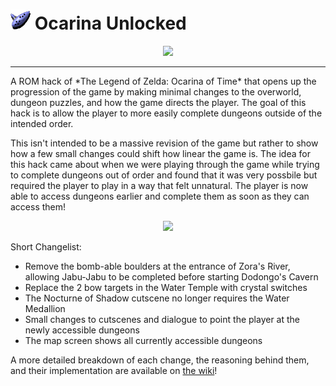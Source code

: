 # ![Ocarina](./images/ocarina-icon.png "Ocarina Icon") Ocarina Unlocked
<p align="center">
  <img src="https://github.com/nmacadam/ocarina-unlocked/assets/37878073/05ec7437-d904-4167-94c6-6e76e70c01e7" />
</p>
<hr>
A ROM hack of *The Legend of Zelda: Ocarina of Time* that opens up the progression of the game by making minimal changes to the overworld, dungeon puzzles, and how the game directs the player. The goal of this hack is to allow the player to more easily complete dungeons outside of the intended order. 

This isn't intended to be a massive revision of the game but rather to show how a few small changes could shift how linear the game is. The idea for this hack came about when we were playing through the game while trying to complete dungeons out of order and found that it was very possbile but required the player to play in a way that felt unnatural. 
The player is now able to access dungeons earlier and complete them as soon as they can access them!

<p align="center">
  <img src="https://github.com/nmacadam/ocarina-unlocked/assets/37878073/56b9736e-dd53-4a5f-ada8-5e84563c87cc" />
</p>

Short Changelist:
- Remove the bomb-able boulders at the entrance of Zora's River, allowing Jabu-Jabu to be completed before starting Dodongo's Cavern
- Replace the 2 bow targets in the Water Temple with crystal switches
- The Nocturne of Shadow cutscene no longer requires the Water Medallion
- Small changes to cutscenes and dialogue to point the player at the newly accessible dungeons
- The map screen shows all currently accessible dungeons

A more detailed breakdown of each change, the reasoning behind them, and  their implementation are available on [the wiki](https://github.com/nmacadam/ocarina-unlocked/wiki)!
